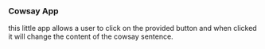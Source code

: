 ### Cowsay App  

this little app allows a user to click on the provided button and when clicked it will change the content of the cowsay sentence. 
